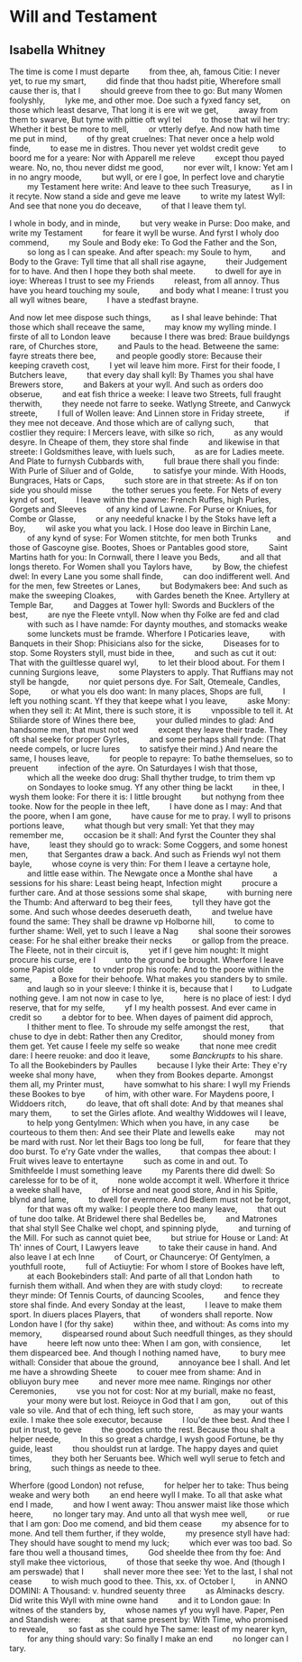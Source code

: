 # Will and Testament
## Isabella Whitney
The time is come I must departe
        from thee, ah, famous Citie:
I never yet, to rue my smart,
        did finde that thou hadst pitie,
Wherefore small cause ther is, that I
        should greeve from thee to go:
But many Women foolyshly,
        lyke me, and other moe.
Doe such a fyxed fancy set,
        on those which least desarve,
That long it is ere wit we get,
        away from them to swarve,
But tyme with pittie oft wyl tel
        to those that wil her try:
Whether it best be more to mell,
        or vtterly defye.
And now hath time me put in mind,
        of thy great cruelnes:
That never once a help wold finde,
        to ease me in distres.
Thou never yet woldst credit geve
        to boord me for a yeare:
Nor with Apparell me releve
        except thou payed weare.
No, no, thou never didst me good,
        nor ever wilt, I know:
Yet am I in no angry moode,
        but wyll, or ere I goe,
In perfect love and charytie
        my Testament here write:
And leave to thee such Treasurye,
        as I in it recyte.
Now stand a side and geve me leave
        to write my latest Wyll:
And see that none you do deceave,
        of that I leave them tyl.

I whole in body, and in minde,
        but very weake in Purse:
Doo make, and write my Testament
        for feare it wyll be wurse.
And fyrst I wholy doo commend,
        my Soule and Body eke:
To God the Father and the Son,
        so long as I can speake.
And after speach: my Soule to hym,
        and Body to the Grave:
Tyll time that all shall rise agayne,
        their Judgement for to have.
And then I hope they both shal meete.
        to dwell for aye in ioye:
Whereas I trust to see my Friends
        releast, from all annoy.
Thus have you heard touching my soule,
        and body what I meane:
I trust you all wyll witnes beare,
        I have a stedfast brayne.

And now let mee dispose such things,
        as I shal leave behinde:
That those which shall receave the same,
        may know my wylling minde.
I firste of all to London leave
        because I there was bred:
Braue buildyngs rare, of Churches store,
        and Pauls to the head.
Betweene the same: fayre streats there bee,
        and people goodly store:
Because their keeping craveth cost,
        I yet wil leave him more.
First for their foode, I Butchers leave,
        that every day shall kyll:
By Thames you shal have Brewers store,
        and Bakers at your wyll.
And such as orders doo obserue,
        and eat fish thrice a weeke:
I leave two Streets, full fraught therwith,
        they neede not farre to seeke.
Watlyng Streete, and Canwyck streete,
        I full of Wollen leave:
And Linnen store in Friday streete,
        if they mee not deceave.
And those which are of callyng such,
        that costlier they require:
I Mercers leave, with silke so rich,
        as any would desyre.
In Cheape of them, they store shal finde
        and likewise in that streete:
I Goldsmithes leave, with Iuels such,
        as are for Ladies meete.
And Plate to furnysh Cubbards with,
        full braue there shall you finde:
With Purle of Siluer and of Golde,
        to satisfye your minde.
With Hoods, Bungraces, Hats or Caps,
        such store are in that streete:
As if on ton side you should misse
        the tother serues you feete.
For Nets of every kynd of sort,
        I leave within the pawne:
French Ruffes, high Purles, Gorgets and Sleeves
        of any kind of Lawne.
For Purse or Kniues, for Combe or Glasse,
        or any needeful knacke
I by the Stoks have left a Boy,
        wil aske you what you lack.
I Hose doo leave in Birchin Lane,
        of any kynd of syse:
For Women stitchte, for men both Trunks
        and those of Gascoyne gise.
Bootes, Shoes or Pantables good store,
        Saint Martins hath for you:
In Cornwall, there I leave you Beds,
        and all that longs thereto.
For Women shall you Taylors have,
        by Bow, the chiefest dwel:
In every Lane you some shall finde,
        can doo indifferent well.
And for the men, few Streetes or Lanes,
        but Bodymakers bee:
And such as make the sweeping Cloakes,
        with Gardes beneth the Knee.
Artyllery at Temple Bar,
        and Dagges at Tower hyll:
Swords and Bucklers of the best,
        are nye the Fleete vntyll.
Now when thy Folke are fed and clad
        with such as I have namde:
For daynty mouthes, and stomacks weake
        some Iunckets must be framde.
Wherfore I Poticaries leave,
        with Banquets in their Shop:
Phisicians also for the sicke,
        Diseases for to stop.
Some Roysters styll, must bide in thee,
        and such as cut it out:
That with the guiltlesse quarel wyl,
        to let their blood about.
For them I cunning Surgions leave,
        some Playsters to apply.
That Ruffians may not styll be hangde,
        nor quiet persons dye.
For Salt, Otemeale, Candles, Sope,
        or what you els doo want:
In many places, Shops are full,
        I left you nothing scant.
Yf they that keepe what I you leave,
        aske Mony: when they sell it:
At Mint, there is such store, it is
        vnpossible to tell it.
At Stiliarde store of Wines there bee,
        your dulled mindes to glad:
And handsome men, that must not wed
        except they leave their trade.
They oft shal seeke for proper Gyrles,
        and some perhaps shall fynde:
(That neede compels, or lucre lures
        to satisfye their mind.)
And neare the same, I houses leave,
        for people to repayre:
To bathe themselues, so to preuent
        infection of the ayre.
On Saturdayes I wish that those,
        which all the weeke doo drug:
Shall thyther trudge, to trim them vp
        on Sondayes to looke smug.
Yf any other thing be lackt
        in thee, I wysh them looke:
For there it is: I little brought
        but nothyng from thee tooke.
Now for the people in thee left,
        I have done as I may:
And that the poore, when I am gone,
        have cause for me to pray.
I wyll to prisons portions leave,
        what though but very small:
Yet that they may remember me,
        occasion be it shall:
And fyrst the Counter they shal have,
        least they should go to wrack:
Some Coggers, and some honest men,
        that Sergantes draw a back.
And such as Friends wyl not them bayle,
        whose coyne is very thin:
For them I leave a certayne hole,
        and little ease within.
The Newgate once a Monthe shal have
        a sessions for his share:
Least being heapt, Infection might
        procure a further care.
And at those sessions some shal skape,
        with burning nere the Thumb:
And afterward to beg their fees,
        tyll they have got the some.
And such whose deedes deserueth death,
        and twelue have found the same:
They shall be drawne vp Holborne hill,
        to come to further shame:
Well, yet to such I leave a Nag
        shal soone their sorowes cease:
For he shal either breake their necks
        or gallop from the preace.
The Fleete, not in their circuit is,
        yet if I geve him nought:
It might procure his curse, ere I
        unto the ground be brought.
Wherfore I leave some Papist olde
        to vnder prop his roofe:
And to the poore within the same,
        a Boxe for their behoofe.
What makes you standers by to smile.
        and laugh so in your sleeve:
I thinke it is, because that I
        to Ludgate nothing geve.
I am not now in case to lye,
        here is no place of iest:
I dyd reserve, that for my selfe,
        yf I my health possest.
And ever came in credit so
        a debtor for to bee.
When dayes of paiment did approch,
        I thither ment to flee.
To shroude my selfe amongst the rest,
        that chuse to dye in debt:
Rather then any Creditor,
        should money from them get.
Yet cause I feele my selfe so weake
        that none mee credit dare:
I heere reuoke: and doo it leave,
        some _Banckrupts_ to his share.
To all the Bookebinders by Paulles
        because I lyke their Arte:
They e'ry weeke shal mony have,
        when they from Bookes departe.
Amongst them all, my Printer must,
        have somwhat to his share:
I wyll my Friends these Bookes to bye
        of him, with other ware.
For Maydens poore, I Widdoers ritch,
        do leave, that oft shall dote:
And by that meanes shal mary them,
        to set the Girles aflote.
And wealthy Widdowes wil I leave,
        to help yong Gentylmen:
Which when you have, in any case
        be courteous to them then:
And see their Plate and Iewells eake
        may not be mard with rust.
Nor let their Bags too long be full,
        for feare that they doo burst.
To e'ry Gate vnder the walles,
        that compas thee about:
I Fruit wives leave to entertayne
        such as come in and out.
To Smithfeelde I must something leave
        my Parents there did dwell:
So carelesse for to be of it,
        none wolde accompt it well.
Wherfore it thrice a weeke shall have,
        of Horse and neat good store,
And in his Spitle, blynd and lame,
        to dwell for evermore.
And Bedlem must not be forgot,
        for that was oft my walke:
I people there too many leave,
        that out of tune doo talke.
At Bridewel there shal Bedelles be,
        and Matrones that shal styll
See Chalke wel chopt, and spinning plyde,
        and turning of the Mill.
For such as cannot quiet bee,
        but striue for House or Land:
At Th' innes of Court, I Lawyers leave
        to take their cause in hand.
And also leave I at ech Inne
        of Court, or Chauncerye:
Of Gentylmen, a youthfull roote,
        full of Actiuytie:
For whom I store of Bookes have left,
        at each Bookebinders stall:
And parte of all that London hath
        to furnish them withall.
And when they are with study cloyd:
        to recreate theyr minde:
Of Tennis Courts, of dauncing Scooles,
        and fence they store shal finde.
And every Sonday at the least,
        I leave to make them sport.
In diuers places Players, that
        of wonders shall reporte.
Now London have I (for thy sake)
        within thee, and without:
As coms into my memory,
        dispearsed round about
Such needfull thinges, as they should have
        heere left now unto thee:
When I am gon, with consience,
        let them dispearced bee.
And though I nothing named have,
        to bury mee withall:
Consider that aboue the ground,
        annoyance bee I shall.
And let me have a shrowding Sheete
        to couer mee from shame:
And in obliuyon bury mee
        and never more mee name.
Ringings nor other Ceremonies,
        vse you not for cost:
Nor at my buriall, make no feast,
        your mony were but lost.
Reioyce in God that I am gon,
        out of this vale so vile.
And that of ech thing, left such store,
        as may your wants exile.
I make thee sole executor, because
        I lou'de thee best.
And thee I put in trust, to geve
        the goodes unto the rest.
Because thou shalt a helper neede,
        In this so great a chardge,
I wysh good Fortune, be thy guide, least
        thou shouldst run at lardge.
The happy dayes and quiet times,
        they both her Seruants bee.
Which well wyll serue to fetch and bring,
        such things as neede to thee.

Wherfore (good London) not refuse,
        for helper her to take:
Thus being weake and wery both
        an end heere wyll I make.
To all that aske what end I made,
        and how I went away:
Thou answer maist like those which heere,
        no longer tary may.
And unto all that wysh mee well,
        or rue that I am gon:
Doo me comend, and bid them cease
        my absence for to mone.
And tell them further, if they wolde,
        my presence styll have had:
They should have sought to mend my luck;
        which ever was too bad.
So fare thou well a thousand times,
        God sheelde thee from thy foe:
And styll make thee victorious,
        of those that seeke thy woe.
And (though I am perswade) that I
        shall never more thee see:
Yet to the last, I shal not cease
        to wish much good to thee.
This, xx. of October I,
        in ANNO DOMINI:
A Thousand: v. hundred seuenty three
        as Alminacks descry.
Did write this Wyll with mine owne hand
        and it to London gaue:
In witnes of the standers by,
        whose names yf you wyll have.
Paper, Pen and Standish were:
        at that same present by:
With Time, who promised to reveale,
        so fast as she could hye
The same: least of my nearer kyn,
        for any thing should vary:
So finally I make an end
        no longer can I tary.